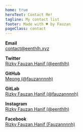 ```yaml
---
home: true
heroText: Contact Me!
tagline: My contact list
footer: Made with ♥️ by Fauzan
pageClass: contact
---
```


**Email**<br>
[contact@eenthlh.xyz](mailto:contact@eenthlh.xyz)

**Twitter**<br>
[Rizky Fauzan Hanif (@eenthlh)](https://twitter.com/eenthlh)

**GitHub**<br>
[Meong (@fauzannnnh)](https://github.com/fauzannnnh)

**GitLab**<br>
[Rizky Fauzan Hanif (@fauzannnnh)](https://gitlab.com/fauzannnnh)

**Instagram**<br>
[Rizky Fauzan Hanif (@eenthlh)](https://instagram.com/eenthlh)

**Facebook**<br>
[Rizky Fauzan Hanif (Fauzannnnh)](https://facebook.com/Fauzannnnh)
